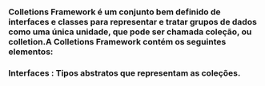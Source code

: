 ### Colletions Framework é um conjunto bem definido de interfaces e classes para representar e tratar grupos de dados como uma única unidade, que pode ser chamada coleção, ou colletion.A Colletions Framework contém os seguintes elementos: 

### Interfaces : Tipos abstratos que representam as coleções.